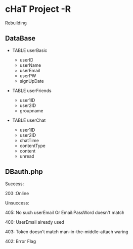 cHaT Project -R
================================================================================

Rebuilding

DataBase
--------------------------------------------------------------------------------

*   TABLE userBasic

    *   userID
    *   userName
    *   userEmail
    *   userPW
    *   signUpDate

*   TABLE userFriends

    *   user1ID
    *   user2ID
    *   groupname

*   TABLE userChat

    *   user1ID
    *   user2ID
    *   chatTime
    *   contentType
    *   content
    *   unread

DBauth.php
--------------------------------------------------------------------------------

Success:

  200 :Online

Unsuccess:

  405: No such userEmail Or Email:PassWord doesn't match

  400: UserEmail already used

  403: Token doesn't match man-in-the-middle-attach waring

  402: Error Flag
